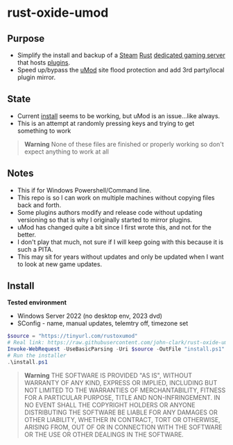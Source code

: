 
# rust-oxide-umod

## Purpose

* Simplify the install and backup of a [Steam](https://store.steampowered.com/) [Rust](https://rust.facepunch.com/) [dedicated gaming server](https://developer.valvesoftware.com/wiki/Rust_Dedicated_Server) that hosts [plugins](https://umod.org/plugins?categories=rust).
* Speed up/bypass the [uMod](https://umod.org/) site flood protection and add 3rd party/local plugin mirror.

## State

* Current [install](#install) seems to be working, but uMod is an issue...like always.
* This is an attempt at randomly pressing keys and trying to get something to work
> **Warning** None of these files are finished or properly working so don't expect anything to work at all

## Notes

* This if for Windows Powershell/Command line. 
* This repo is so I can work on multiple machines without copying files back and forth.
* Some plugins authors modify and release code without updating versioning so that is why I originally started to mirror plugins.
* uMod has changed quite a bit since I first wrote this, and not for the better.
* I don't play that much, not sure if I will keep going with this because it is such a PITA.
* This may sit for years without updates and only be updated when I want to look at new game updates.

## Install

**Tested environment**

* Windows Server 2022 (no desktop env, 2023 dvd)
* SConfig - name, manual updates, telemtry off, timezone set

```powershell
$source = "https://tinyurl.com/rustoxumod"
# Real link: https://raw.githubusercontent.com/john-clark/rust-oxide-umod/master/install.ps1
Invoke-WebRequest -UseBasicParsing -Uri $source -OutFile "install.ps1"
# Run the installer
.\install.ps1
```

> **Warning** THE SOFTWARE IS PROVIDED "AS IS", WITHOUT WARRANTY OF ANY KIND, EXPRESS OR IMPLIED, INCLUDING BUT NOT LIMITED TO THE WARRANTIES OF MERCHANTABILITY, FITNESS FOR A PARTICULAR PURPOSE, TITLE AND NON-INFRINGEMENT. IN NO EVENT SHALL THE COPYRIGHT HOLDERS OR ANYONE DISTRIBUTING THE SOFTWARE BE LIABLE FOR ANY DAMAGES OR OTHER LIABILITY, WHETHER IN CONTRACT, TORT OR OTHERWISE, ARISING FROM, OUT OF OR IN CONNECTION WITH THE SOFTWARE OR THE USE OR OTHER DEALINGS IN THE SOFTWARE.
